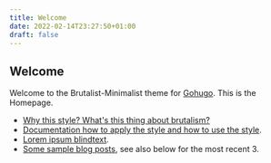 ```yaml
---
title: Welcome
date: 2022-02-14T23:27:50+01:00
draft: false
---
```


## Welcome

Welcome to the Brutalist-Minimalist theme for [Gohugo]. This is the
Homepage.

 - [Why this style? What's this thing about brutalism?](documentation/why/)
 - [Documentation how to apply the style and how to use the style](documentation/).
 - [Lorem ipsum blindtext](lorem/).
 - [Some sample blog posts](blog/), see also below for the most recent 3.

  [Gohugo]: https://gohugo.io/

